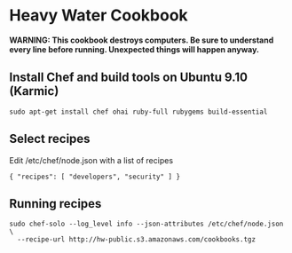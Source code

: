 # Heavy Water Cookbook

**WARNING: This cookbook destroys computers. Be sure to understand every line before running. Unexpected things will happen anyway.**

## Install Chef and build tools on Ubuntu 9.10 (Karmic)

    sudo apt-get install chef ohai ruby-full rubygems build-essential

## Select recipes

Edit /etc/chef/node.json with a list of recipes

    { "recipes": [ "developers", "security" ] }

## Running recipes

    sudo chef-solo --log_level info --json-attributes /etc/chef/node.json \
      --recipe-url http://hw-public.s3.amazonaws.com/cookbooks.tgz